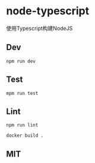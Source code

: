 # node-typescript
使用Typescript构建NodeJS

## Dev
```
npm run dev
```

## Test
```
mpm run test
```

## Lint
```
npm run lint
```

``` Build
docker build . 
```

## MIT